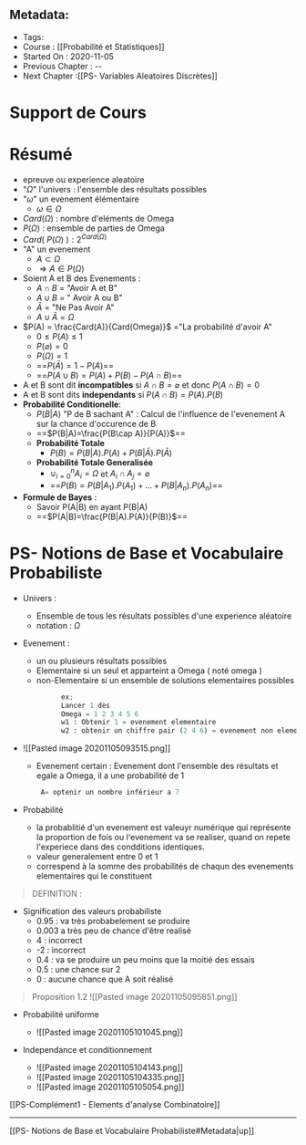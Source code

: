 ## Metadata:
* Tags:
* Course : [[Probabilité et Statistiques]]
* Started On : 2020-11-05
* Previous Chapter : --
* Next Chapter :[[PS- Variables Aleatoires Discrètes]]
# Support de Cours
# Résumé
* epreuve ou experience aleatoire
* "$\Omega$" l'univers : l'ensemble des résultats possibles
* "$\omega$" un evenement élémentaire
	*  $\omega \in \Omega$
*  $Card(\Omega)$ : nombre d'eléments de Omega
*  $P(\Omega)$ : ensemble de parties de Omega
*  $Card(\:P(\Omega)\:) : 2^{Card(\Omega)}$
*  "A" un evenement
	*  $A \subset \Omega$
	*  $\Rightarrow A \in P(\Omega)$ 
* Soient A et B des Evenements : 
	* $A \cap B$ = "Avoir A et B"
	* $A \cup B$ = " Avoir A ou B"
	* $\bar{A}$ = "Ne Pas Avoir A"
	* $A \cup \bar{A} = \Omega$
* $P(A) = \frac{Card(A)}{Card(Omega)}$ ="La probabilité d'avoir A"
	* $0\leq P(A) \leq 1$
	* $P(\varnothing) =0$
	* $P(\Omega)=1$
	* ==$P(\bar{A}) = 1-P(A)$==
	* ==$P(A\cup B) = P(A)+P(B)-P(A\cap B)$==
* A et B sont dit **incompatibles** si $A \cap B = \varnothing$ et donc $P(A\cap B)=0$
* A et B sont dits **independants** si $P(A\cap B)=P(A).P(B)$
* **Probabilité Conditionelle**:
	* $P(B|A)$ "P de B sachant A" : Calcul de l'influence de l'evenement A sur la chance d'occurence de B 
	* ==$P(B|A)=\frac{P(B\cap A)}{P(A)}$==
	* **Probabilité Totale**
		* $P(B) = P(B|A).P(A)+ P(B|\bar{A}).P(\bar{A})$
	* **Probabilité Totale Generalisée**
		* $\cup_{i=0}^n A_i = \Omega$ et $A_i\cap A_j = \varnothing$
		* ==$P(B)=P(B|A_1).P(A_1)+...+P(B|A_n).P(A_n)$==
* **Formule de Bayes** : 
	* Savoir P(A|B) en ayant P(B|A)
	* ==$P(A|B)=\frac{P(B|A).P(A)}{P(B)}$==
# PS- Notions de Base et Vocabulaire Probabiliste 
* Univers : 
	* Ensemble de tous les résultats possibles d'une experience aléatoire
	* notation : $\Omega$
* Evenement :
	* un ou plusieurs résultats possibles 
	* Elementaire si un seul et apparteint a Omega ( noté omega )
	* non-Elementaire si un ensemble de solutions elementaires possibles 
	   ```python
			 ex;
			 Lancer 1 dès 
			 Omega = 1 2 3 4 5 6
			 w1 : Obtenir 1 = evenement elementaire
			 w2 : obtenir un chiffre pair (2 4 6) = evenement non elementaire
		```
* ![[Pasted image 20201105093515.png]]
	* Evenement certain : Evenement dont l'ensemble des résultats et egale a Omega, il a une probabilité de 1 
	   ```python 
	    A= optenir un nombre inférieur a 7 
	   ```

* Probabilité 
	* la probablitié d'un evenement est valeuyr numérique qui représente la proportion de fois ou l'evenement va se realiser, quand on repete l'experiece dans des condditions identiques.
	* valeur generalement entre 0 et 1
	* correspend à la somme des probabilités de chaqun des evenements elementaires qui le constituent


> DEFINITION : 

* Signification des valeurs probabiliste
	* 0.95 : va très probabelement se produire
	* 0.003 a très peu de chance d'être realisé
	* 4 : incorrect
	* -2 : incorrect
	* 0.4 : va se produire un peu moins que la moitié des essais
	* 0.5 : une chance sur 2 
	* 0 : aucune chance que A soit réalisé


> Proposition 1.2
> ![[Pasted image 20201105095851.png]]

* Probabilité uniforme 
	* ![[Pasted image 20201105101045.png]]

* Independance et conditionnement 
	* ![[Pasted image 20201105104143.png]]
	* ![[Pasted image 20201105104335.png]]
	* ![[Pasted image 20201105105054.png]]

[[PS-Complément1 - Elements d'analyse Combinatoire]]
___
[[PS- Notions de Base et Vocabulaire Probabiliste#Metadata|up]]
